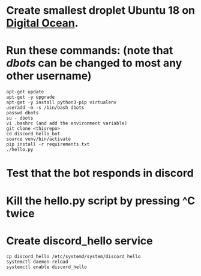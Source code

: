 # Create smallest droplet Ubuntu 18 on [Digital Ocean](https://www.digitalocean.com/).

# Run these commands: (note that *dbots* can be changed to most any other username)

    apt-get update 
    apt-get -y upgrade
    apt-get -y install python3-pip virtualenv
    useradd -m -s /bin/bash dbots
    passwd dbots
    su - dbots
    vi .bashrc (and add the environment variable)
    git clone <thisrepo>
    cd discord_hello_bot
    source venv/bin/activate
    pip install -r requirements.txt
    ./hello.py
   
# Test that the bot responds in discord

# Kill the hello.py script by pressing ^C twice

# Create discord_hello service

    cp discord_hello /etc/systemd/system/discord_hello
    systemctl daemon-reload
    systemctl enable discord_hello

